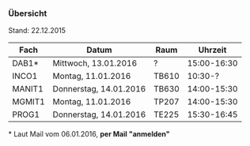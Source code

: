 ### Übersicht
Stand: 22.12.2015

Fach    | Datum                   | Raum    | Uhrzeit
---     | ---                     | ---     | ---
DAB1\*    | Mittwoch, 13.01.2016    | ?       | 15:00-16:30
INCO1   | Montag, 11.01.2016      | TB610   | 10:30-?
MANIT1  | Donnerstag, 14.01.2016  | TB630   | 14:00-15:30
MGMIT1  | Montag, 11.01.2016      | TP207   | 14:00-15:30
PROG1   | Donnerstag, 14.01.2016  | TE225   | 15:30-16:45

\* Laut Mail vom 06.01.2016, **per Mail "anmelden"**
